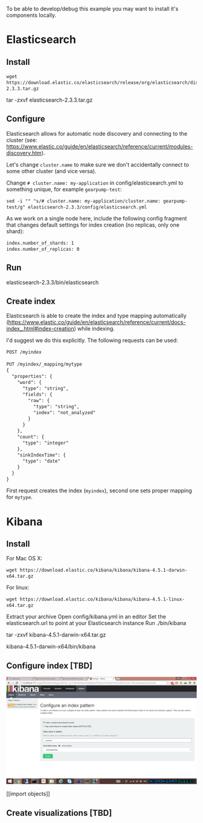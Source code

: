To be able to develop/debug this example you may want to install it's components locally.

# Elasticsearch

## Install
```
wget https://download.elastic.co/elasticsearch/release/org/elasticsearch/distribution/tar/elasticsearch/2.3.3/elasticsearch-2.3.3.tar.gz
```

tar -zxvf elasticsearch-2.3.3.tar.gz


## Configure
Elasticsearch allows for automatic node discovery and connecting to the cluster (see: https://www.elastic.co/guide/en/elasticsearch/reference/current/modules-discovery.htm).

Let's change `cluster.name` to make sure we don't accidentally connect to some other cluster (and vice versa).

Change `# cluster.name: my-application` in config/elasticsearch.yml to something unique, for example `gearpump-test`:

```
sed -i "" "s/# cluster.name: my-application/cluster.name: gearpump-test/g" elasticsearch-2.3.3/config/elasticsearch.yml
```

As we work on a single node here, include the following config fragment that changes default settings for index creation (no replicas, only one shard):

```
index.number_of_shards: 1
index.number_of_replicas: 0
```


## Run
elasticsearch-2.3.3/bin/elasticsearch


## Create index
Elasticsearch is able to create the index and type mapping automatically (https://www.elastic.co/guide/en/elasticsearch/reference/current/docs-index_.html#index-creation) while indexing.

I'd suggest we do this explicitly. The following requests can be used:

```
POST /myindex

PUT /myindex/_mapping/mytype
{
  "properties": {
    "word": {
      "type": "string",
      "fields": {
        "raw": {
          "type": "string",
          "index": "not_analyzed"
        }
      }
    },
    "count": {
      "type": "integer"
    },
    "sinkIndexTime": {
      "type": "date"
    }
  }
}
```

First request creates the index (`myindex`), second one sets proper mapping for `mytype`.

# Kibana

## Install

For Mac OS X:
```
wget https://download.elastic.co/kibana/kibana/kibana-4.5.1-darwin-x64.tar.gz
```

For linux:
```
wget https://download.elastic.co/kibana/kibana/kibana-4.5.1-linux-x64.tar.gz
```

Extract your archive 
Open config/kibana.yml in an editor 
Set the elasticsearch.url to point at your Elasticsearch instance
Run ./bin/kibana

tar -zxvf kibana-4.5.1-darwin-x64.tar.gz

kibana-4.5.1-darwin-x64/bin/kibana


## Configure index [TBD]

![Configuring index in Kibana](images/configure-kibana-index.png)


[[import objects]]

## Create visualizations [TBD]

